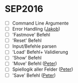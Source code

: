 # SEP2016

- [ ] Command Line Argumente
- [ ] Error Handling ([Jakob](https://github.com/jguertl))
- [ ] 'Fastmove' Befehl
- [ ] 'Reset' Befehl
- [ ] Input/Befehle parsen
- [ ] 'Load' Befehl+ Validierung
- [ ] 'Show' Befehl
- [ ] 'Move' Befehl ([Peter](https://github.com/petbuer))
- [ ] Spiellogik aller Felder ([Peter](https://github.com/petbuer))
- [ ] 'Save' Befehl ([Peter](https://github.com/petbuer))
